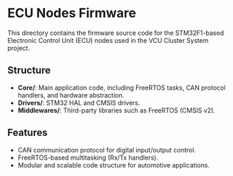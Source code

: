# ECU Nodes Firmware

This directory contains the firmware source code for the STM32F1-based Electronic Control Unit (ECU) nodes used in the VCU Cluster System project.

## Structure

- **Core/**: Main application code, including FreeRTOS tasks, CAN protocol handlers, and hardware abstraction.
- **Drivers/**: STM32 HAL and CMSIS drivers.
- **Middlewares/**: Third-party libraries such as FreeRTOS (CMSIS v2).

## Features

- CAN communication protocol for digital input/output control.
- FreeRTOS-based multitasking (Rx/Tx handlers).
- Modular and scalable code structure for automotive applications.

